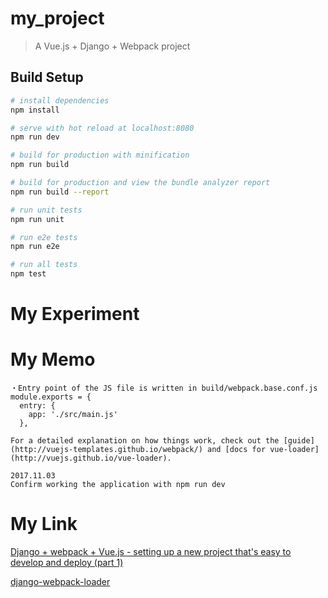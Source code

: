 # my_project

> A Vue.js + Django + Webpack project

## Build Setup

``` bash
# install dependencies
npm install

# serve with hot reload at localhost:8080
npm run dev

# build for production with minification
npm run build

# build for production and view the bundle analyzer report
npm run build --report

# run unit tests
npm run unit

# run e2e tests
npm run e2e

# run all tests
npm test
```

# My Experiment


# My Memo
```
・Entry point of the JS file is written in build/webpack.base.conf.js
module.exports = {
  entry: {
    app: './src/main.js'
  },
```

```
For a detailed explanation on how things work, check out the [guide](http://vuejs-templates.github.io/webpack/) and [docs for vue-loader](http://vuejs.github.io/vue-loader).

2017.11.03
Confirm working the application with npm run dev
```

# My Link
[Django + webpack + Vue.js - setting up a new project that's easy to develop and deploy (part 1)](https://ariera.github.io/2017/09/26/django-webpack-vue-js-setting-up-a-new-project-that-s-easy-to-develop-and-deploy-part-1.html)

[django-webpack-loader](https://github.com/ezhome/django-webpack-loader)


